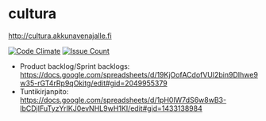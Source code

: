 # cultura
http://cultura.akkunavenajalle.fi

[![Code Climate](https://codeclimate.com/github/Bottaajat/cultura/badges/gpa.svg)](https://codeclimate.com/github/Bottaajat/cultura)
[![Issue Count](https://codeclimate.com/github/Bottaajat/cultura/badges/issue_count.svg)](https://codeclimate.com/github/Bottaajat/cultura)

* Product backlog/Sprint backlogs: https://docs.google.com/spreadsheets/d/19KjOofACdofVUl2bin9DIhwe9w35-rGT4rRp9qOkitg/edit#gid=2049955379
* Tuntikirjanpito: https://docs.google.com/spreadsheets/d/1pH0lW7dS6w8wB3-lbCDjIFuTyzYrIKJ0evNHL9wH1KI/edit#gid=1433138984
